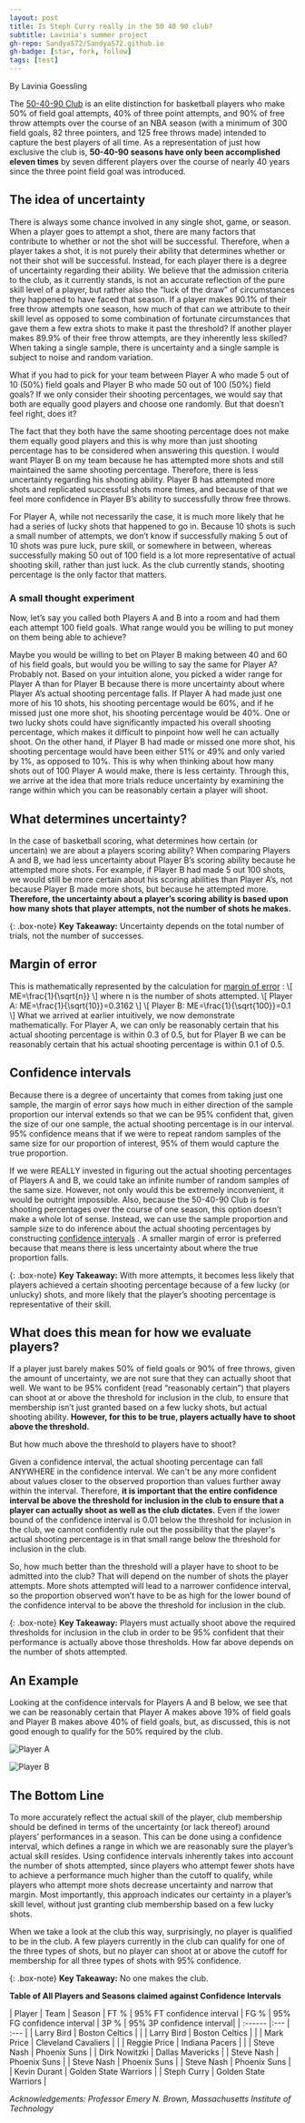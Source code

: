 ```yaml
---
layout: post
title: Is Steph Curry really in the 50 40 90 club?
subtitle: Lavinia's summer project
gh-repo: SandyaS72/SandyaS72.github.io
gh-badge: [star, fork, follow]
tags: [test]
---
```


By Lavinia Goessling

The [50-40-90 Club](https://en.wikipedia.org/wiki/50%E2%80%9340%E2%80%9390_club) is an elite distinction for basketball players who make 50% of field goal attempts, 40% of three point attempts, and 90% of free throw attempts over the course of an NBA season (with a minimum of 300 field goals, 82 three pointers, and 125 free throws made) intended to capture the best players of all time. As a representation of just how exclusive the club is, **50-40-90 seasons have only been accomplished eleven times** by seven different players over the course of nearly 40 years since the three point field goal was introduced. 

## The idea of uncertainty

There is always some chance involved in any single shot, game, or season. When a player goes to attempt a shot, there are many factors that contribute to whether or not the shot will be successful. Therefore, when a player takes a shot, it is not purely their ability that determines whether or not their shot will be successful. Instead, for each player there is a degree of uncertainty regarding their ability. We believe that the admission criteria to the club, as it currently stands, is not an accurate reflection of the pure skill level of a player, but rather also the “luck of the draw” of circumstances they happened to have faced that season. If a player makes 90.1% of their free throw attempts one season, how much of that can we attribute to their skill level as opposed to some combination of fortunate circumstances that gave them a few extra shots to make it past the threshold? If another player makes 89.9% of their free throw attempts, are they inherently less skilled? When taking a single sample, there is uncertainty and a single sample is subject to noise and random variation. 
  
What if you had to pick for your team between Player A who made 5 out of 10 (50%) field goals and Player B who made 50 out of 100 (50%) field goals? If we only consider their shooting percentages, we would say that both are equally good players and choose one randomly. But that doesn’t feel right, does it? 

The fact that they both have the same shooting percentage does not make them equally good players and this is why more than just shooting percentage has to be considered when answering this question. I would want Player B on my team because he has attempted more shots and still maintained the same shooting percentage. Therefore, there is less uncertainty regarding his shooting ability. Player B has attempted more shots and replicated successful shots more times, and because of that we feel more confidence in Player B’s ability to successfully throw free throws.  

For Player A, while not necessarily the case, it is much more likely that he had a series of lucky shots that happened to go in. Because 10 shots is such a small number of attempts, we don’t know if successfully making 5 out of 10 shots was pure luck, pure skill, or somewhere in between, whereas successfully making 50 out of 100 field is a lot more representative of actual shooting skill, rather than just luck. As the club currently stands, shooting percentage is the only factor that matters.

### A small thought experiment

Now, let’s say you called both Players A and B into a room and had them each attempt 100 field goals. What range would you be willing to put money on them being able to achieve?

Maybe you would be willing to bet on Player B making between 40 and 60 of his field goals, but would you be willing to say the same for Player A? Probably not. Based on your intuition alone, you picked a wider range for Player A than for Player B because there is more uncertainty about where Player A’s actual shooting percentage falls. If Player A had made just one more of his 10 shots, his shooting percentage would be 60%, and if he missed just one more shot, his shooting percentage would be 40%. One or two lucky shots could have significantly impacted his overall shooting percentage, which makes it difficult to pinpoint how well he can actually shoot. On the other hand, if Player B had made or missed one more shot, his shooting percentage would have been either 51% or 49% and only varied by 1%, as opposed to 10%. This is why when thinking about how many shots out of 100 Player A would make, there is less certainty. Through this, we arrive at the idea that more trials reduce uncertainty by examining the range within which you can be reasonably certain a player will shoot. 

## What determines uncertainty?

In the case of basketball scoring, what determines how certain (or uncertain) we are about a players scoring ability? When comparing Players A and B, we had less uncertainty about Player B’s scoring ability because he attempted more shots. For example, if Player B had made 5 out 100 shots, we would still be more certain about his scoring abilities than Player A’s, not because Player B made more shots, but because he attempted more. **Therefore, the uncertainty about a player’s scoring ability is based upon how many shots that player attempts, not the number of shots he makes.** 

{: .box-note}
**Key Takeaway:** Uncertainty depends on the total number of trials, not the number of successes.

## Margin of error

This is mathematically represented by the calculation for [margin of error](https://en.wikipedia.org/wiki/Margin_of_error) :
	\\[ ME=\frac{1}{\sqrt{n}} \\]
where n is the number of shots attempted.
	\\[ Player  A: ME=\frac{1}{\sqrt{10}}=0.3162 \\]
	\\[ Player  B: ME=\frac{1}{\sqrt{100}}=0.1 \\]
What we arrived at earlier intuitively, we now demonstrate mathematically. For Player A, we can only be reasonably certain that his actual shooting percentage is within 0.3 of 0.5, but for Player B we can be reasonably certain that his actual shooting percentage is within 0.1 of 0.5.

## Confidence intervals

Because there is a degree of uncertainty that comes from taking just one sample, the margin of error says how much in either direction of the sample proportion our interval extends so that we can be 95% confident that, given the size of our one sample, the actual shooting percentage is in our interval. 95% confidence means that if we were to repeat random samples of the same size for our proportion of interest, 95% of them would capture the true proportion. 

If we were REALLY invested in figuring out the actual shooting percentages of Players A and B, we could take an infinite number of random samples of the same size. However, not only would this be extremely inconvenient, it would be outright impossible. Also, because the 50-40-90 Club is for shooting percentages over the course of one season, this option doesn’t make a whole lot of sense. Instead, we can use the sample proportion and sample size to do inference about the actual shooting percentages by constructing [confidence intervals](https://en.wikipedia.org/wiki/Confidence_interval) . A smaller margin of error is preferred because that means there is less uncertainty about where the true proportion falls.

{: .box-note}
**Key Takeaway:** With more attempts, it becomes less likely that players achieved a certain shooting percentage because of a few lucky (or unlucky) shots, and more likely that the player’s shooting percentage is representative of their skill.

## What does this mean for how we evaluate players? 

If a player just barely makes 50% of field goals or 90% of free throws, given the amount of uncertainty, we are not sure that they can actually shoot that well. We want to be 95% confident (read “reasonably certain”) that players can shoot at or above the threshold for inclusion in the club, to ensure that membership isn’t just granted based on a few lucky shots, but actual shooting ability. **However, for this to be true, players actually have to shoot above the threshold.**

But how much above the threshold to players have to shoot?

Given a confidence interval, the actual shooting percentage can fall ANYWHERE in the confidence interval. We can't be any more confident about values closer to the observed proportion than values further away within the interval. Therefore, **it is important that the entire confidence interval be above the threshold for inclusion in the club to ensure that a player can actually shoot as well as the club dictates.** Even if the lower bound of the confidence interval is 0.01 below the threshold for inclusion in the club, we cannot confidently rule out the possibility that the player's actual shooting percentage is in that small range below the threshold for inclusion in the club. 

So, how much better than the threshold will a player have to shoot to be admitted into the club? That will depend on the number of shots the player attempts. More shots attempted will lead to a narrower confidence interval, so the proportion observed won’t have to be as high for the lower bound of the confidence interval to be above the threshold for inclusion in the club. 

{: .box-note}
**Key Takeaway:** Players must actually shoot above the required thresholds for inclusion in the club in order to be 95% confident that their performance is actually above those thresholds. How far above depends on the number of shots attempted.

## An Example

Looking at the confidence intervals for Players A and B below, we see that we can be reasonably certain that Player A makes above 19% of field goals and Player B makes above 40% of field goals, but, as discussed, this is not good enough to qualify for the 50% required by the club. 

![Player A](https://lh3.googleusercontent.com/2yHd4porX7cvjTXe454vKFTBJnKBgLr3j7uQ-JNUMoYUdBhpj9_kvLOLk_OjPXKi65Jlp2fNEAbQAlYWbpIfzxSL8V7pc6jOpEBIDG8qg8r0yMj-ejQByohha4tvk5Su7m4Ou4sg=w2400)


![Player B](https://lh3.googleusercontent.com/JqK5-RmpjvgAslIS87DzAnxbvXGk119W300x4AT7BiBqnupKjV6bM8M62xyo__d2LTolsqWMpmjeMuP4RUcigB3hqhfVblyRrutb3emWiO24_VPwQvMIl_ClGQxn5--7FEGud8Y5=w2400)

## The Bottom Line

To more accurately reflect the actual skill of the player, club membership should be defined in terms of the uncertainty (or lack thereof) around players’ performances in a season. This can be done using a confidence interval, which defines a range in which we are reasonably sure the player’s actual skill resides. Using confidence intervals inherently takes into account the number of shots attempted, since players who attempt fewer shots have to achieve a performance much higher than the cutoff to qualify, while players who attempt more shots decrease uncertainty and narrow that margin. Most importantly, this approach indicates our certainty in a player’s skill level, without just granting club membership based on a few lucky shots. 

When we take a look at the club this way, surprisingly, no player is qualified to be in the club. A few players currently in the club can qualify for one of the three types of shots, but no player can shoot at or above the cutoff for membership for all three types of shots with 95% confidence. 

{: .box-note}
**Key Takeaway:** No one makes the club.

**Table of All Players and Seasons claimed against Confidence Intervals**

| Player | Team | Season | FT % | 95% FT confidence interval | FG % | 95% FG confidence interval | 3P % | 95% 3P confidence interval|
| :------ |:--- | :--- |
| Larry Bird | Boston Celtics |  |
| Larry Bird | Boston Celtics |  |
| Mark Price | Cleveland Cavaliers |  |
| Reggie Price | Indiana Pacers |  |
| Steve Nash | Phoenix Suns |
| Dirk Nowitzki | Dallas Mavericks |
| Steve Nash | Phoenix Suns |
| Steve Nash | Phoenix Suns |
| Steve Nash | Phoenix Suns |
| Kevin Durant | Golden State Warriors |
| Steph Curry | Golden State Warriors |


*Acknowledgements: Professor Emery N. Brown, Massachusetts Institute of Technology*
